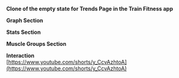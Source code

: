 **Clone of the empty state for Trends Page in the Train Fitness app**

**Graph Section**

**Stats Section**

**Muscle Groups Section**

**Interaction**  
[https://www.youtube.com/shorts/y_CcvAzhtoA](https://www.youtube.com/shorts/y_CcvAzhtoA)

